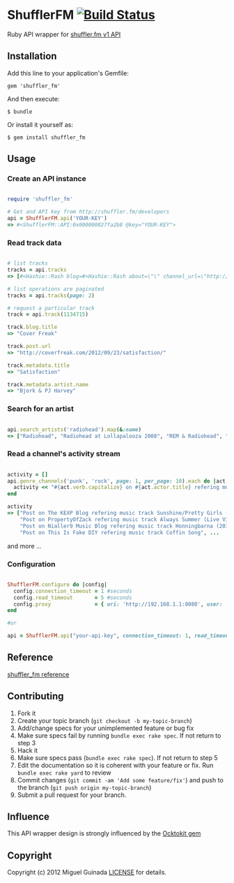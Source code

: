 # ShufflerFM [![Build Status](https://secure.travis-ci.org/mguinada/shuffler_fm.png?branch=master)](http://travis-ci.org/mguinada/shuffler_fm)

[travis]: http://travis-ci.org/mguinada/shuffler_fm

Ruby API wrapper for [shuffler.fm v1 API](http://developers.shuffler.fm/)

## Installation

Add this line to your application's Gemfile:

    gem 'shuffler_fm'

And then execute:

    $ bundle

Or install it yourself as:

    $ gem install shuffler_fm

## Usage

### Create an API instance
```ruby

require 'shuffler_fm'

# Get and API key from http://shuffler.fm/developers
api = ShufflerFM.api('YOUR-KEY')
=> #<ShufflerFM::API:0x000000027fa2b8 @key="YOUR-KEY">
```

### Read track data
```ruby

# list tracks
tracks = api.tracks
=> [#<Hashie::Rash blog=#<Hashie::Rash about=\"\" channel_url=\"http://api.shuffler.fm/v1/channels/blog:963?api-key=YOUR-KEY\" genres=[\"indie\", \"folk\", \"singer-songwriter\"] id=963 images=[#<Hashie::Rash height=240 url=\"http://assets.shuffler.fm/feeds/963/argeheartedboy_large.jpg\" width=240>] permalink=\"largehearted-boy\" profiles=#<Hashie::Rash facebook=nil twitter=nil> ...

# list operations are paginated
tracks = api.tracks(page: 2)

# request a particular track
track = api.track(1134715)

track.blog.title
=> "Cover Freak"

track.post.url
=> "http://coverfreak.com/2012/09/23/satisfaction/"

track.metadata.title
=> "Satisfaction"

track.metadata.artist.name
=> "Bjork & PJ Harvey"
```

### Search for an artist
```ruby

api.search_artists('radiohead').map(&:name)
=> ["Radiohead", "Radiohead at Lollapalooza 2008", "REM & Radiohead", "Radiohead 6. Permanent Daylight live", "Radiohead @ Optimus Alive'12", "I Can't Take The Hurt (Johnny Cash vs Tegan and Sarah and Radiohead)"]
```

### Read a channel's activity stream
```ruby

activity = []
api.genre_channels('punk', 'rock', page: 1, per_page: 10).each do |act|
  activity << "#{act.verb.capitalize} on #{act.actor.title} refering music track #{act.object.metadata.title}"
end

activity
=> ["Post on The KEXP Blog refering music track Sunshine/Pretty Girls (Live on KEXP)",
    "Post on PropertyOfZack refering music track Always Summer (Live Video)",
    "Post on Nialler9 Music Blog refering music track Honningbarna (2012)",
    "Post on This Is Fake DIY refering music track Coffin Song", ...
```

and more ...

### Configuration
```ruby

ShufflerFM.configure do |config|
  config.connection_timeout = 1 #seconds
  config.read_timeout       = 5 #seconds
  config.proxy              = { uri: 'http://192.168.1.1:8080', user: 'user1', password: 'passwd'}
end

#or

api = ShufflerFM.api("your-api-key", connection_timeout: 1, read_timeout: 5, proxy: 'http://192.168.1.1:8080')
```

## Reference

[shuffler_fm reference](http://rdoc.info/github/mguinada/shuffler_fm)

## Contributing

1. Fork it
2. Create your topic branch (`git checkout -b my-topic-branch`)
3. Add/change specs for your unimplemented feature or bug fix
4. Make sure specs fail by running `bundle exec rake spec`. If not return to step 3
5. Hack it
6. Make sure specs pass (`bundle exec rake spec`). If not return to step 5
7. Edit the documentation so it is coherent with your feature or fix. Run `bundle exec rake yard` to review
8. Commit changes (`git commit -am 'Add some feature/fix'`) and push to the branch (`git push origin my-topic-branch`)
9. Submit a pull request for your branch.

## Influence

This API wrapper design is strongly influenced by the [Ocktokit gem](https://github.com/pengwynn/octokit)

## Copyright
Copyright (c) 2012 Miguel Guinada
[LICENSE][] for details.

[license]: https://github.com/mguinada/shuffler_fm/blob/master/LICENSE